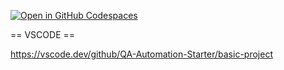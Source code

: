 [![Open in GitHub Codespaces](https://github.com/codespaces/badge.svg)](https://codespaces.new/github/basic-project)

== VSCODE ==

https://vscode.dev/github/QA-Automation-Starter/basic-project